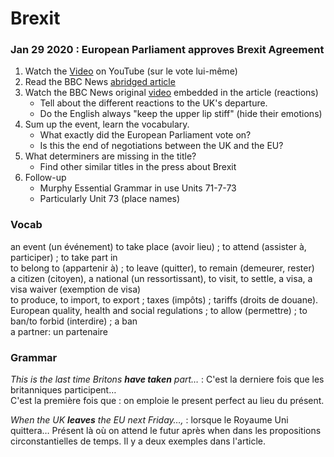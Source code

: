 # Brexit

### Jan 29 2020 : European Parliament approves Brexit Agreement

1. Watch the [Video](https://www.youtube.com/watch?v=nRE44uSaZmc) on YouTube (sur le vote lui-même)
2. Read the BBC News [abridged article](bbcnews_brexit_approval) 
3. Watch the BBC News original [video](https://www.bbc.com/news/uk-politics-51287430) embedded in the article (reactions)
   * Tell about the different reactions to the UK's departure.  
   * Do the English always "keep the upper lip stiff" (hide their emotions)
4. Sum up the event, learn the vocabulary.  
   * What exactly did the European Parliament vote on?
   * Is this the end of negotiations between the UK and the EU?
5. What determiners are missing in the title?  
   * Find other similar titles in the press about Brexit 
6. Follow-up  
   * Murphy Essential Grammar in use Units 71-7-73
   * Particularly Unit 73 (place names)

### Vocab

an event (un événement) to take place (avoir lieu) ; to attend (assister à, participer) ; to take part in  
to belong to (appartenir à) ; to leave (quitter), to remain (demeurer, rester)  
a citizen (citoyen), a national (un ressortissant), to visit, to settle, a visa, a visa waiver (exemption de visa)  
to produce, to import, to export ; taxes (impôts) ; tariffs (droits de douane).   
European quality, health and social regulations ; to allow (permettre) ; to ban/to forbid (interdire) ; a ban  
a partner: un partenaire

### Grammar

*This is the last time Britons **have taken** part…* : C'est la derniere fois que les britanniques participent…  
C'est la première fois que :  on emploie le present perfect au lieu du présent.

*When the UK **leaves** the EU next Friday…,* : lorsque le Royaume Uni quittera… 
 Présent là où on attend le futur après when dans les propositions circonstantielles de temps. Il y a deux exemples dans l'article.  

